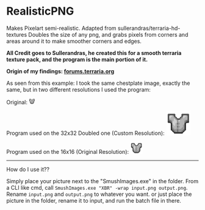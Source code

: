 # RealisticPNG
Makes Pixelart semi-realistic. Adapted from sullerandras/terraria-hd-textures
Doubles the size of any png, and grabs pixels from corners and areas around it to make smoother corners and edges.

**All Credit goes to Sullerandras, he created this for a smooth terraria texture pack, and the program is the main portion of it.**

**Origin of my findings: [forums.terraria.org](https://forums.terraria.org/index.php?threads/enhanced-version-of-the-textures-of-terraria-1-3-0-8.39115/)**

As seen from this example:
I took the same chestplate image, exactly the same, but in two different resolutions I used the program:

Original: ![LeatherChestplate](input.png)

Program used on the 32x32 Doubled one (Custom Resolution): ![64x64](output2.png)

Program used on the 16x16 (Original Resolution): ![32x32](output.png)

----

How do I use it??

Simply place your picture next to the "SmushImages.exe" in the folder.
From a CLI like cmd, call `SmushImages.exe "XBR" -wrap input.png output.png`.
Rename `input.png` and `output.png` to whatever you want.
or just place the picture in the folder, rename it to input, and run the batch file in there.
